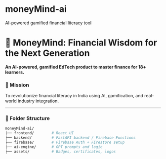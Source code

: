 # moneyMind-ai
AI-powered gamified financial literacy tool
# 💸 MoneyMind: Financial Wisdom for the Next Generation

**An AI-powered, gamified EdTech product to master finance for 18+ learners.**

### 🚀 Mission
To revolutionize financial literacy in India using AI, gamification, and real-world industry integration.

---

### 📁 Folder Structure
```bash
moneyMind-ai/
├── frontend/        # React UI
├── backend/         # FastAPI backend / Firebase Functions
├── firebase/        # Firebase Auth + Firestore setup
├── ai-engine/       # GPT prompts and logic
├── assets/          # Badges, certificates, logos
